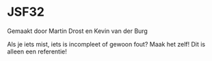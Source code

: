 # JSF32
Gemaakt door Martin Drost en Kevin van der Burg

Als je iets mist, iets is incompleet of gewoon fout? 
Maak het zelf! Dit is alleen een referentie!
